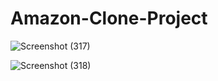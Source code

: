 # Amazon-Clone-Project

![Screenshot (317)](https://github.com/surajkumar345678/Amazon-Clone-Project/assets/60316890/cd122103-82f8-4705-8338-6f33dfec99ef)

![Screenshot (318)](https://github.com/surajkumar345678/Amazon-Clone-Project/assets/60316890/cbb1c481-cfe6-41ea-b28b-a9a6df25fa1a)
